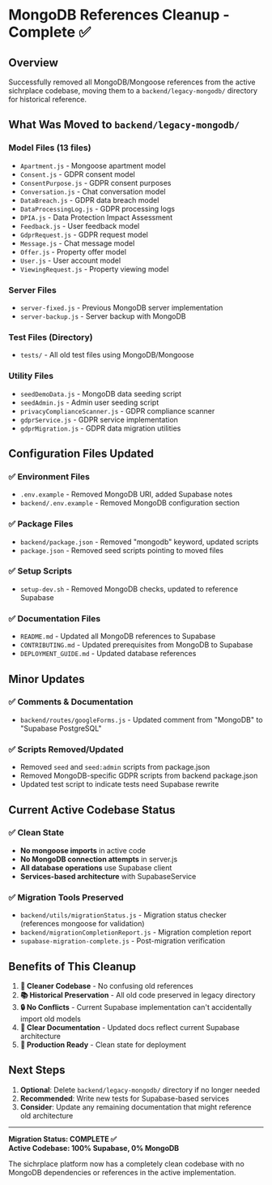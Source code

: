 # MongoDB References Cleanup - Complete ✅

## Overview
Successfully removed all MongoDB/Mongoose references from the active sichrplace codebase, moving them to a `backend/legacy-mongodb/` directory for historical reference.

## What Was Moved to `backend/legacy-mongodb/`

### Model Files (13 files)
- `Apartment.js` - Mongoose apartment model
- `Consent.js` - GDPR consent model
- `ConsentPurpose.js` - GDPR consent purposes
- `Conversation.js` - Chat conversation model
- `DataBreach.js` - GDPR data breach model
- `DataProcessingLog.js` - GDPR processing logs
- `DPIA.js` - Data Protection Impact Assessment
- `Feedback.js` - User feedback model
- `GdprRequest.js` - GDPR request model
- `Message.js` - Chat message model
- `Offer.js` - Property offer model
- `User.js` - User account model
- `ViewingRequest.js` - Property viewing model

### Server Files
- `server-fixed.js` - Previous MongoDB server implementation
- `server-backup.js` - Server backup with MongoDB

### Test Files (Directory)
- `tests/` - All old test files using MongoDB/Mongoose

### Utility Files
- `seedDemoData.js` - MongoDB data seeding script
- `seedAdmin.js` - Admin user seeding script
- `privacyComplianceScanner.js` - GDPR compliance scanner
- `gdprService.js` - GDPR service implementation
- `gdprMigration.js` - GDPR data migration utilities

## Configuration Files Updated

### ✅ Environment Files
- `.env.example` - Removed MongoDB URI, added Supabase notes
- `backend/.env.example` - Removed MongoDB configuration section

### ✅ Package Files
- `backend/package.json` - Removed "mongodb" keyword, updated scripts
- `package.json` - Removed seed scripts pointing to moved files

### ✅ Setup Scripts
- `setup-dev.sh` - Removed MongoDB checks, updated to reference Supabase

### ✅ Documentation Files
- `README.md` - Updated all MongoDB references to Supabase
- `CONTRIBUTING.md` - Updated prerequisites from MongoDB to Supabase
- `DEPLOYMENT_GUIDE.md` - Updated database references

## Minor Updates

### ✅ Comments & Documentation
- `backend/routes/googleForms.js` - Updated comment from "MongoDB" to "Supabase PostgreSQL"

### ✅ Scripts Removed/Updated
- Removed `seed` and `seed:admin` scripts from package.json
- Removed MongoDB-specific GDPR scripts from backend package.json
- Updated test script to indicate tests need Supabase rewrite

## Current Active Codebase Status

### ✅ Clean State
- **No mongoose imports** in active code
- **No MongoDB connection attempts** in server.js
- **All database operations** use Supabase client
- **Services-based architecture** with SupabaseService

### ✅ Migration Tools Preserved
- `backend/utils/migrationStatus.js` - Migration status checker (references mongoose for validation)
- `backend/migrationCompletionReport.js` - Migration completion report
- `supabase-migration-complete.js` - Post-migration verification

## Benefits of This Cleanup

1. **🧹 Cleaner Codebase** - No confusing old references
2. **📚 Historical Preservation** - All old code preserved in legacy directory
3. **🔒 No Conflicts** - Current Supabase implementation can't accidentally import old models
4. **📖 Clear Documentation** - Updated docs reflect current Supabase architecture
5. **🚀 Production Ready** - Clean state for deployment

## Next Steps

1. **Optional**: Delete `backend/legacy-mongodb/` directory if no longer needed
2. **Recommended**: Write new tests for Supabase-based services
3. **Consider**: Update any remaining documentation that might reference old architecture

---

**Migration Status: COMPLETE ✅**  
**Active Codebase: 100% Supabase, 0% MongoDB** 

The sichrplace platform now has a completely clean codebase with no MongoDB dependencies or references in the active implementation.
